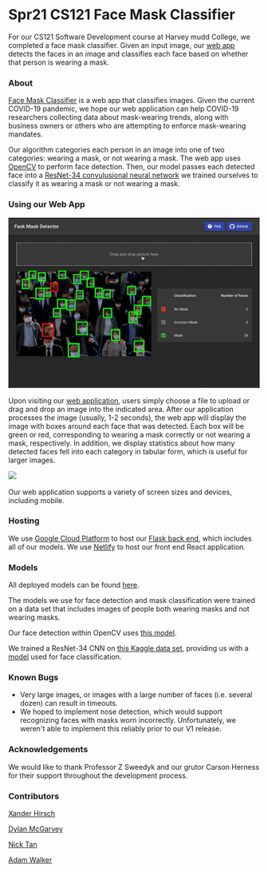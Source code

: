 # Spr21 CS121 Face Mask Classifier
For our CS121 Software Development course at Harvey mudd College, we completed a face mask classifier. Given an input image, our [web app](https://cs121-mask-detection.netlify.app/) detects the faces in an image and classifies each face based on whether that person is wearing a mask.

### About
[Face Mask Classifier](https://cs121-mask-detection.netlify.app/) is a web app that classifies images. Given the current COVID-19 pandemic, we hope our web application can help COVID-19 researchers collecting data about mask-wearing trends, along with business owners or others who are attempting to enforce mask-wearing mandates.

Our algorithm categories each person in an image into one of two categories: wearing a mask, or not wearing a mask. The web app uses [OpenCV](https://opencv.org/) to perform face detection. Then, our model passes each detected face into a [ResNet-34 convulusional neural network](https://www.kaggle.com/pytorch/resnet34) we trained ourselves to classify it as wearing a mask or not wearing a mask.

### Using our Web App
![Demo of our web application.](./v1-demo-1.gif)

Upon visiting our [web application](https://cs121-mask-detection.netlify.app/), users simply choose a file to upload or drag and drop an image into the indicated area. After our application processes the image (usually, 1-2 seconds), the web app will display the image with boxes around each face that was detected. Each box will be green or red, corresponding to wearing a mask correctly or not wearing a mask, respectively. In addition, we display statistics about how many detected faces fell into each category in tabular form, which is useful for larger images.

<img src="./v1-demo-2.gif" width="250px">

Our web application supports a variety of screen sizes and devices, including mobile.


### Hosting
We use [Google Cloud Platform](https://cloud.google.com/) to host our [Flask back end](https://facee-309423.wl.r.appspot.com/), which includes all of our models. We use [Netlify](https://www.netlify.com/) to host our front end React application.

### Models
All deployed models can be found [here](https://github.com/Rubiks-boy/cs121-mask-detection/tree/main/app/static).

The models we use for face detection and mask classification were trained on a data set that includes images of people both wearing masks and not wearing masks.

Our face detection within OpenCV uses [this model](https://github.com/chandrikadeb7/Face-Mask-Detection/tree/master/face_detector).

We trained a ResNet-34 CNN on [this Kaggle data set](https://www.kaggle.com/andrewmvd/face-mask-detection), providing us with a [model](https://github.com/Rubiks-boy/cs121-mask-detection/blob/main/app/static/face_mask_classifier.zip) used for face classification.

### Known Bugs
- Very large images, or images with a large number of faces (i.e. several dozen) can result in timeouts.
- We hoped to implement nose detection, which would support recognizing faces with masks worn incorrectly. Unfortunately, we weren't able to implement this reliably prior to our V1 release.

### Acknowledgements
We would like to thank Professor Z Sweedyk and our grutor Carson Herness for their support throughout the development process.

### Contributors
[Xander Hirsch](https://github.com/amhirsch)

[Dylan McGarvey](https://github.com/McGarvs)

[Nick Tan](https://github.com/ntan9)

[Adam Walker](https://github.com/Rubiks-boy)